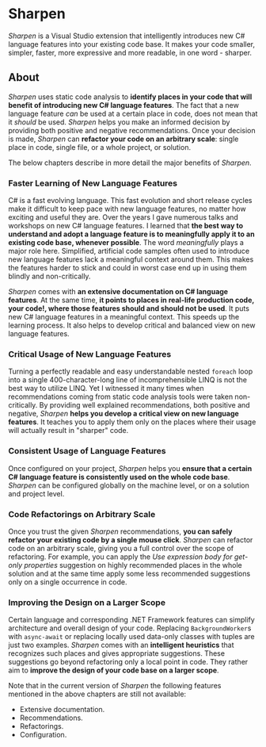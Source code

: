 # Sharpen
*Sharpen* is a Visual Studio extension that intelligently introduces new C# language features into your existing code base. It makes your code smaller, simpler, faster, more expressive and more readable, in one word - sharper.

## About
*Sharpen* uses static code analysis to **identify places in your code that will benefit of introducing new C# language features**. The fact that a new language feature *can* be used at a certain place in code, does not mean that it *should* be used. *Sharpen* helps you make an informed decision by providing both positive and negative recommendations. Once your decision is made, *Sharpen* can **refactor your code on an arbitrary scale**: single place in code, single file, or a whole project, or solution.

The below chapters describe in more detail the major benefits of *Sharpen*.

### Faster Learning of New Language Features
C# is a fast evolving language. This fast evolution and short release cycles make it difficult to keep pace with new language features, no matter how exciting and useful they are. Over the years I gave numerous talks and workshops on new C# language features. I learned that **the best way to understand and adopt a language feature is to meaningfully apply it to an existing code base, whenever possible**. The word *meaningfully* plays a major role here. Simplified, artificial code samples often used to introduce new language features lack a meaningful context around them. This makes the features harder to stick and could in worst case end up in using them blindly and non-critically.

*Sharpen* comes with **an extensive documentation on C# language features**. At the same time, **it points to places in real-life production code, your code!, where those features should and should not be used**. It puts new C# language features in a meaningful context. This speeds up the learning process. It also helps to develop critical and balanced view on new language features.

### Critical Usage of New Language Features
Turning a perfectly readable and easy understandable nested `foreach` loop into a single 400-character-long line of incomprehensible LINQ is not the best way to utilize LINQ. Yet I witnessed it many times when recommendations coming from static code analysis tools were taken non-critically. By providing well explained recommendations, both positive and negative, *Sharpen* **helps you develop a critical view on new language features**. It teaches you to apply them only on the places where their usage will actually result in "sharper" code.

### Consistent Usage of Language Features
Once configured on your project, *Sharpen* helps you **ensure that a certain C# language feature is consistently used on the whole code base**. *Sharpen* can be configured globally on the machine level, or on a solution and project level.

### Code Refactorings on Arbitrary Scale
Once you trust the given *Sharpen* recommendations, **you can safely refactor your existing code by a single mouse click**. *Sharpen* can refactor code on an arbitrary scale, giving you a full control over the scope of refactoring. For example, you can apply the *Use expression body for get-only properties* suggestion on highly recommended places in the whole solution and at the same time apply some less recommended suggestions only on a single occurrence in code.

### Improving the Design on a Larger Scope
Certain language and corresponding .NET Framework features can simplify architecture and overall design of your code. Replacing `BackgroundWorker`s with `async-await` or replacing locally used data-only classes with tuples are just two examples. *Sharpen* comes with an **intelligent heuristics** that recognizes such places and gives appropriate suggestions. These suggestions go beyond refactoring only a local point in code. They rather aim to **improve the design of your code base on a larger scope**.

Note that in the current version of *Sharpen* the following features mentioned in the above chapters are still not available:

- Extensive documentation.
- Recommendations.
- Refactorings.
- Configuration.
